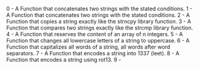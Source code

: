 0 - A Function that concatenates two strings with the stated conditions.
1 - A Function that concatenates two strings with the stated conditions.
2 - A Function that copies a string exactly like the strncpy library function.
3 - A Function that compares two strings exactly like the strcmp library function.
4 - A Function that reserves the content of an array of n integers.
5 - A Function that changes all lowercase letters of a string to uppercase.
6 - A Function that capitalizes all words of a string, all words after word separators.
7 - A Function that encodes a string into 1337 (leet).
8 - A Function that encodes a string using rot13.
9 - 

